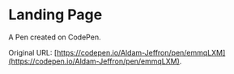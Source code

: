 # Landing Page

A Pen created on CodePen.

Original URL: [https://codepen.io/Aldam-Jeffron/pen/emmqLXM](https://codepen.io/Aldam-Jeffron/pen/emmqLXM).

